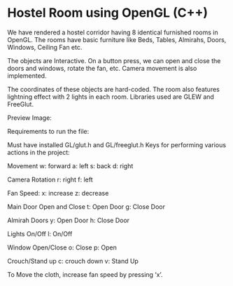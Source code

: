 # Hostel Room using OpenGL (C++)

We have rendered a hostel corridor having 8 identical furnished rooms in OpenGL.
The rooms have basic furniture like Beds, Tables, Almirahs, Doors, Windows, Ceiling Fan etc.

The objects are Interactive. On a button press, we can open and close the doors and windows, rotate the fan, etc.
Camera movement is also implemented.

The coordinates of these objects are hard-coded. 
The room also features lightning effect with 2 lights in each room.
Libraries used are GLEW and FreeGlut.

Preview Image:



Requirements to run the file:

Must have installed GL/glut.h and GL/freeglut.h
Keys for performing various actions in the project:

Movement
w: forward
a: left
s: back
d: right

Camera Rotation
r: right
f: left

Fan Speed:
x: increase
z: decrease		

Main Door Open and Close
t: Open Door
g: Close Door

Almirah Doors
y: Open Door
h: Close Door

Lights On/Off
l: On/Off

Window Open/Close
o: Close
p: Open

Crouch/Stand up
c: crouch down
v: Stand Up

To Move the cloth, increase fan speed by pressing ‘x’.
